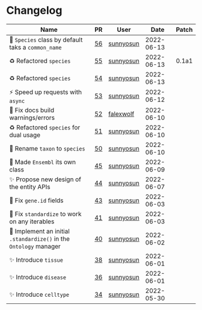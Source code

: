 # Changelog

<!-- prettier-ignore -->
Name | PR | User | Date | Patch
--- | --- | --- | --- | ---
:hammer: `Species` class by default taks a `common_name` | [56](https://github.com/laminlabs/bionty/pull/56) | [sunnyosun](https://github.com/sunnyosun) | 2022-06-13 |
♻️ Refactored `species` | [55](https://github.com/laminlabs/bionty/pull/55) | [sunnyosun](https://github.com/sunnyosun) | 2022-06-13 | 0.1a1
♻️ Refactored `species` | [54](https://github.com/laminlabs/bionty/pull/54) | [sunnyosun](https://github.com/sunnyosun) | 2022-06-13 |
⚡ Speed up requests with `async` | [53](https://github.com/laminlabs/bionty/pull/53) | [sunnyosun](https://github.com/sunnyosun) | 2022-06-12 |
💚 Fix docs build warnings/errors | [52](https://github.com/laminlabs/bionty/pull/52) | [falexwolf](https://github.com/falexwolf) | 2022-06-10 |
♻️ Refactored `species` for dual usage | [51](https://github.com/laminlabs/bionty/pull/51) | [sunnyosun](https://github.com/sunnyosun) | 2022-06-10 |
🚚 Rename `taxon` to `species` | [50](https://github.com/laminlabs/bionty/pull/50) | [sunnyosun](https://github.com/sunnyosun) | 2022-06-10 |
🎨 Made `Ensembl` its own class | [45](https://github.com/laminlabs/bionty/pull/45) | [sunnyosun](https://github.com/sunnyosun) | 2022-06-09 |
✨ Propose new design of the entity APIs | [44](https://github.com/laminlabs/bionty/pull/44) | [sunnyosun](https://github.com/sunnyosun) | 2022-06-07 |
🐛 Fix `gene.id` fields | [43](https://github.com/laminlabs/bionty/pull/43) | [sunnyosun](https://github.com/sunnyosun) | 2022-06-03 |
🐛 Fix `standardize` to work on any iterables | [41](https://github.com/laminlabs/bionty/pull/41) | [sunnyosun](https://github.com/sunnyosun) | 2022-06-03 |
🎨 Implement an initial `.standardize()` in the `Ontology` manager | [40](https://github.com/laminlabs/bionty/pull/40) | [sunnyosun](https://github.com/sunnyosun) | 2022-06-02 |
✨ Introduce `tissue` | [38](https://github.com/laminlabs/bionty/pull/38) | [sunnyosun](https://github.com/sunnyosun) | 2022-06-01 |
✨ Introduce `disease` | [36](https://github.com/laminlabs/bionty/pull/36) | [sunnyosun](https://github.com/sunnyosun) | 2022-06-01 |
✨ Introduce `celltype` | [34](https://github.com/laminlabs/bionty/pull/34) | [sunnyosun](https://github.com/sunnyosun) | 2022-05-30 |

